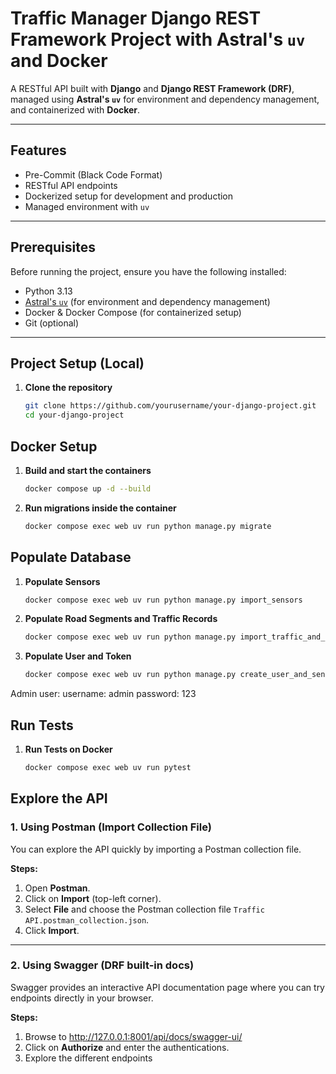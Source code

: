 # Traffic Manager Django REST Framework Project with Astral's `uv` and Docker

A RESTful API built with **Django** and **Django REST Framework (DRF)**, managed using **Astral's `uv`** for environment
and dependency management, and containerized with **Docker**.

---

## Features

- Pre-Commit (Black Code Format)
- RESTful API endpoints
- Dockerized setup for development and production
- Managed environment with `uv`

---

## Prerequisites

Before running the project, ensure you have the following installed:

- Python 3.13
- [Astral's `uv`](https://docs.astral.sh/uv/) (for environment and dependency management)
- Docker & Docker Compose (for containerized setup)
- Git (optional)

---

## Project Setup (Local)

1. **Clone the repository**

   ```bash
   git clone https://github.com/yourusername/your-django-project.git
   cd your-django-project

## Docker Setup

1. **Build and start the containers**

    ```bash
    docker compose up -d --build

2. **Run migrations inside the container**
     ```bash
     docker compose exec web uv run python manage.py migrate

## Populate Database

1. **Populate Sensors**
    ```bash
   docker compose exec web uv run python manage.py import_sensors

2. **Populate Road Segments and Traffic Records**
    ```bash
   docker compose exec web uv run python manage.py import_traffic_and_routes
3. **Populate User and Token**
    ```bash
   docker compose exec web uv run python manage.py create_user_and_sensor_token

Admin user:
username: admin
password: 123

## Run Tests

1. **Run Tests on Docker**
    ```bash 
    docker compose exec web uv run pytest


## Explore the API

### 1. Using Postman (Import Collection File)

You can explore the API quickly by importing a Postman collection file.

**Steps:**

1. Open **Postman**.
2. Click on **Import** (top-left corner).
3. Select **File** and choose the Postman collection file `Traffic API.postman_collection.json`.
4. Click **Import**.

---

### 2. Using Swagger (DRF built-in docs)

Swagger provides an interactive API documentation page where you can try endpoints directly in your browser.

**Steps:**

1. Browse to http://127.0.0.1:8001/api/docs/swagger-ui/
2. Click on **Authorize** and enter the authentications.
3. Explore the different endpoints

